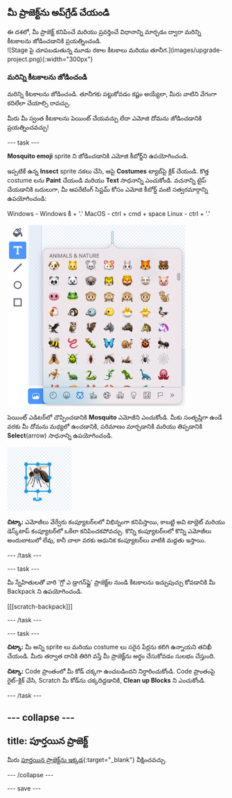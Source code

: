 ## మీ ప్రాజెక్ట్‌ను అప్‌గ్రేడ్ చేయండి

<div style="display: flex; flex-wrap: wrap">
<div style="flex-basis: 200px; flex-grow: 1; margin-right: 15px;">
ఈ దశలో, మీ ప్రాజెక్ట్ కనిపించే మరియు ప్రవర్తించే విధానాన్ని మార్చడం ద్వారా మరిన్ని కీటకాలను జోడించడానికి ప్రయత్నించండి.
</div>
<div>
![Stage పై చూపబడుతున్న మూడు రకాల కీటకాలు మరియు తూనీగ.](images/upgrade-project.png){:width="300px"}
</div>
</div>

### మరిన్ని కీటకాలను జోడించండి

మరిన్ని కీటకాలను జోడించండి. తూనీగకు పట్టుకోవడం కష్టం అయ్యేలా, మీరు వాటిని వేగంగా కదిలేలా చేయాల్సి రావచ్చు.

మీరు మీ స్వంత కీటకాలను పెయింట్ చేయవచ్చు లేదా ఎమోజి దోమను జోడించడానికి ప్రయత్నించవచ్చు!

--- task ---

**Mosquito emoji** sprite ని జోడించడానికి ఎమోజి కీబోర్డ్‌ని ఉపయోగించండి.

ఇప్పటికే ఉన్న **Insect** sprite నకలు చేసి, ఆపై **Costumes** ట్యాబ్‌పై క్లిక్ చేయండి. కొత్త costume లను **Paint** చేయండి మరియు **Text** సాధనాన్ని ఎంచుకోండి. వచనాన్ని టైప్ చేయడానికి బదులుగా, మీ ఆపరేటింగ్ సిస్టమ్ కోసం ఎమోజి కీబోర్డ్ వంటి సత్వరమార్గాన్ని ఉపయోగించండి:

Windows - Windows కీ + '.' MacOS - ctrl + cmd + space Linux - ctrl + '.'

!['animals and nature' వర్గంతో పాప్అప్ ఎమోజి కీబోర్డ్ ఎంచుకోబడింది.](images/emoji-keyboard.png)

పెయింట్ ఎడిటర్‌లో చొప్పించడానికి **Mosquito** ఎమోజీని ఎంచుకోండి. మీకు సంతృప్తిగా ఉండే వరకు మీ దోమను మధ్యలో ఉంచడానికి, పరిమాణం మార్చడానికి మరియు తిప్పడానికి **Select**(arrow) సాధనాన్ని ఉపయోగించండి.

![పెయింట్ ఎడిటర్‌లో mosquito ఎమోజి.](images/emoji-mosquito.png)

**చిట్కా:** ఎమోజీలు వేర్వేరు కంప్యూటర్‌లలో విభిన్నంగా కనిపిస్తాయి, కాబట్టి అవి టాబ్లెట్ మరియు డెస్క్‌టాప్ కంప్యూటర్‌లో ఒకేలా కనిపించకపోవచ్చు. కొన్ని కంప్యూటర్‌లలో కొన్ని ఎమోజీలు అందుబాటులో లేవు, కానీ చాలా వరకు ఆధునిక కంప్యూటర్‌లు వాటికి మద్దతు ఇస్తాయి.

--- /task ---

--- task ---

మీ స్నేహితులతో వారి 'గ్రో ఎ డ్రాగన్‌ఫ్లై' ప్రాజెక్ట్‌ల నుండి కీటకాలను ఇచ్చుపుచ్చు కోవడానికి మీ Backpack ని ఉపయోగించండి.

[[[scratch-backpack]]]

--- /task ---

--- task ---

**చిట్కా:** మీ అన్ని sprite లు మరియు costume లు సరైన పేర్లను కలిగి ఉన్నాయని తనిఖీ చేయండి. మీరు తర్వాత దానికి తిరిగి వస్తే మీ ప్రాజెక్ట్‌ను అర్థం చేసుకోవడం సులభం చేస్తుంది.

**చిట్కా:** Code ప్రాంతంలో మీ కోడ్ చక్కగా ఉంచబడిందని నిర్ధారించుకోండి. Code ప్రాంతంపై రైట్-క్లిక్ చేసి, Scratch మీ కోడ్‌ను చక్కదిద్దడానికి, **Clean up Blocks** ని ఎంచుకోండి.

--- /task ---

--- collapse ---
---
title: పూర్తయిన ప్రాజెక్ట్
---

మీరు [పూర్తయిన ప్రాజెక్ట్‌ను ఇక్కడ](https://scratch.mit.edu/projects/521688740/){:target="_blank"} వీక్షించవచ్చు.

--- /collapse ---

--- save ---
